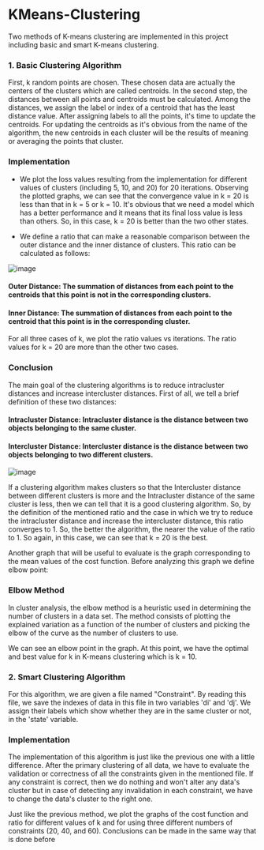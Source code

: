 # KMeans-Clustering
Two methods of K-means clustering are implemented in this project including basic and smart K-means clustering. 

### 1. Basic Clustering Algorithm
First, k random points are chosen. These chosen data are actually the centers of the clusters which are called centroids. In the second step, the distances between all points and centroids must be calculated. Among the distances, we assign the label or index of a centroid that has the least distance value. After assigning labels to all the points, it's time to update the centroids. For updating the centroids as it's obvious from the name of the algorithm, the new centroids in each cluster will be the results of meaning or averaging the points that cluster. 

### Implementation
* We plot the loss values resulting from the implementation for different values of clusters (including 5, 10, and 20) for 20 iterations. Observing the plotted graphs, we can see that the convergence value in k = 20 is less than that in k = 5 or k = 10. It's obvious that we need a model which has a better performance and it means that its final loss value is less than others. So, in this case, k = 20 is better than the two other states.

* We define a ratio that can make a reasonable comparison between the outer distance and the inner distance of clusters. This ratio can be calculated as follows:

![image](https://user-images.githubusercontent.com/125180530/218331140-986d1c36-312f-45a4-8e56-cade375e12bd.png)

#### Outer Distance: The summation of distances from each point to the centroids that this point is not in the corresponding clusters. 

#### Inner Distance: The summation of distances from each point to the centroid that this point is in the corresponding cluster. 


For all three cases of k, we plot the ratio values vs iterations. The ratio values for k = 20 are more than the other two cases. 

### Conclusion
The main goal of the clustering algorithms is to reduce intracluster distances and increase intercluster distances. First of all, we tell a brief definition of these two distances:

####  Intracluster Distance: Intracluster distance is the distance between two objects belonging to the same cluster.
####  Intercluster Distance: Intercluster distance is the distance between two objects belonging to two different clusters.

![image](https://user-images.githubusercontent.com/125180530/218331919-d6622583-cb0a-4c14-a7fa-c5989be7520b.png)

If a clustering algorithm makes clusters so that the Intercluster distance between different clusters is more and the Intracluster distance of the same cluster is less, then we can tell that it is a good clustering algorithm. So, by the definition of the mentioned ratio and the case in which we try to reduce the intracluster distance and increase the intercluster distance, this ratio converges to 1. So, the better the algorithm, the nearer the value of the ratio to 1. So again, in this case, we can see that k = 20 is the best. 

Another graph that will be useful to evaluate is the graph corresponding to the mean values of the cost function. Before analyzing this graph we define elbow point:

### Elbow Method
In cluster analysis, the elbow method is a heuristic used in determining the number of clusters in a data set. The method consists of plotting the explained variation as a function of the number of clusters and picking the elbow of the curve as the number of clusters to use. 

We can see an elbow point in the graph. At this point, we have the optimal and best value for k in K-means clustering which is k = 10.

### 2. Smart Clustering Algorithm
For this algorithm, we are given a file named "Constraint". By reading this file, we save the indexes of data in this file in two variables 'di' and 'dj'. We assign their labels which show whether they are in the same cluster or not, in the 'state' variable. 

### Implementation
The implementation of this algorithm is just like the previous one with a little difference. After the primary clustering of all data, we have to evaluate the validation or correctness of all the constraints given in the mentioned file. If any constraint is correct, then we do nothing and won't alter any data's cluster but in case of detecting any invalidation in each constraint, we have to change the data's cluster to the right one. 

Just like the previous method, we plot the graphs of the cost function and ratio for different values of k and for using three different numbers of constraints (20, 40, and 60). Conclusions can be made in the same way that is done before 
